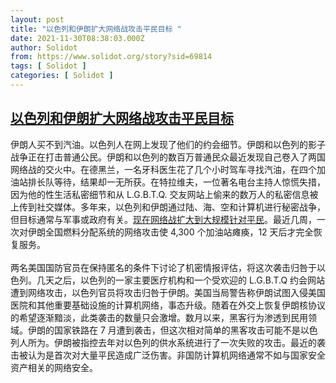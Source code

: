 ```yaml
---
layout: post
title: "以色列和伊朗扩大网络战攻击平民目标 "
date: 2021-11-30T08:38:03.000Z
author: Solidot
from: https://www.solidot.org/story?sid=69814
tags: [ Solidot ]
categories: [ Solidot ]
---
```

<!--1638261483000-->
[以色列和伊朗扩大网络战攻击平民目标](https://www.solidot.org/story?sid=69814)
------

<div>
伊朗人买不到汽油。以色列人在网上发现了他们的约会细节。伊朗和以色列的影子战争正在打击普通公民。伊朗和以色列的数百万普通民众最近发现自己卷入了两国网络战的交火中。在德黑兰，一名牙科医生花了几个小时驾车寻找汽油，在四个加油站排长队等待，结果却一无所获。在特拉维夫，一位著名电台主持人惊慌失措，因为他的性生活私密细节和从 L.G.B.T.Q. 交友网站上偷来的数万人的私密信息被上传到社交媒体。多年来，以色列和伊朗通过陆、海、空和计算机进行秘密战争，但目标通常与军事或政府有关。<a href="https://www.nytimes.com/2021/11/27/world/middleeast/iran-israel-cyber-hack.html" target="_blank">现在网络战扩大到大规模针对平民</a>。最近几周，一次对伊朗全国燃料分配系统的网络攻击使 4,300 个加油站瘫痪，12 天后才完全恢复服务。<br><br>两名美国国防官员在保持匿名的条件下讨论了机密情报评估，将这次袭击归咎于以色列。几天之后，以色列的一家主要医疗机构和一个受欢迎的 L.G.B.T.Q 约会网站遭到网络攻击，以色列官员将攻击归咎于伊朗。美国当局警告称伊朗试图入侵美国医院和其他重要基础设施的计算机网络，事态升级。随着在外交上恢复伊朗核协议的希望逐渐黯淡，此类袭击的数量只会激增。数月以来，黑客行为渗透到民用领域。伊朗的国家铁路在 7 月遭到袭击，但这次相对简单的黑客攻击可能不是以色列人所为。伊朗被指控去年对以色列的供水系统进行了一次失败的攻击。最近的袭击被认为是首次对大量平民造成广泛伤害。非国防计算机网络通常不如与国家安全资产相关的网络安全。
</div>
